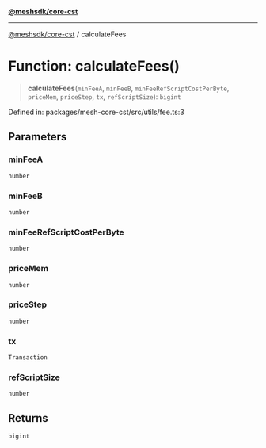 [**@meshsdk/core-cst**](../README.md)

***

[@meshsdk/core-cst](../globals.md) / calculateFees

# Function: calculateFees()

> **calculateFees**(`minFeeA`, `minFeeB`, `minFeeRefScriptCostPerByte`, `priceMem`, `priceStep`, `tx`, `refScriptSize`): `bigint`

Defined in: packages/mesh-core-cst/src/utils/fee.ts:3

## Parameters

### minFeeA

`number`

### minFeeB

`number`

### minFeeRefScriptCostPerByte

`number`

### priceMem

`number`

### priceStep

`number`

### tx

`Transaction`

### refScriptSize

`number`

## Returns

`bigint`
